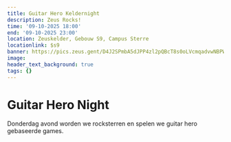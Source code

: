 ```yaml
---
title: Guitar Hero Keldernight
description: Zeus Rocks!
time: '09-10-2025 18:00'
end: '09-10-2025 23:00'
location: Zeuskelder, Gebouw S9, Campus Sterre
locationlink: $s9
banner: https://pics.zeus.gent/D4J2SPmbA5dJPP4zl2pQBcT8s0oLVcmqadvwNBPW.png
image:
header_text_background: true
tags: {}
---
```


# Guitar Hero Night

Donderdag avond worden we rocksterren en spelen we guitar hero gebaseerde games.
